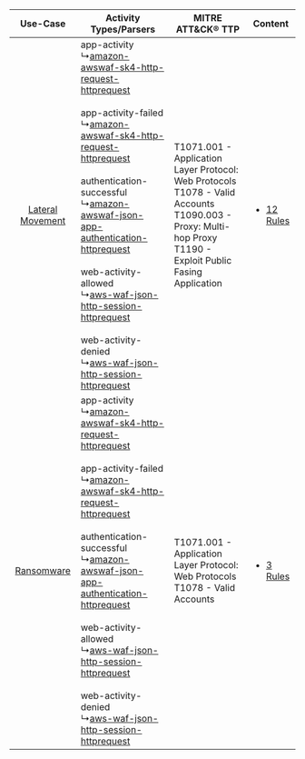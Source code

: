 |    Use-Case    | Activity Types/Parsers    | MITRE ATT&CK® TTP    | Content    |
|:----:| ---- | ---- | ---- |
| [Lateral Movement](../../../UseCases/uc_lateral_movement.md) |  app-activity<br> ↳[amazon-awswaf-sk4-http-request-httprequest](Ps/pC_amazonawswafsk4httprequesthttprequest.md)<br><br> app-activity-failed<br> ↳[amazon-awswaf-sk4-http-request-httprequest](Ps/pC_amazonawswafsk4httprequesthttprequest.md)<br><br> authentication-successful<br> ↳[amazon-awswaf-json-app-authentication-httprequest](Ps/pC_amazonawswafjsonappauthenticationhttprequest.md)<br><br> web-activity-allowed<br> ↳[aws-waf-json-http-session-httprequest](Ps/pC_awswafjsonhttpsessionhttprequest.md)<br><br> web-activity-denied<br> ↳[aws-waf-json-http-session-httprequest](Ps/pC_awswafjsonhttpsessionhttprequest.md)<br> | T1071.001 - Application Layer Protocol: Web Protocols<br>T1078 - Valid Accounts<br>T1090.003 - Proxy: Multi-hop Proxy<br>T1190 - Exploit Public Fasing Application<br> | [<ul><li>12 Rules</li></ul>](RM/r_m_amazon_aws_waf_Lateral_Movement.md) |
|       [Ransomware](../../../UseCases/uc_ransomware.md)       |  app-activity<br> ↳[amazon-awswaf-sk4-http-request-httprequest](Ps/pC_amazonawswafsk4httprequesthttprequest.md)<br><br> app-activity-failed<br> ↳[amazon-awswaf-sk4-http-request-httprequest](Ps/pC_amazonawswafsk4httprequesthttprequest.md)<br><br> authentication-successful<br> ↳[amazon-awswaf-json-app-authentication-httprequest](Ps/pC_amazonawswafjsonappauthenticationhttprequest.md)<br><br> web-activity-allowed<br> ↳[aws-waf-json-http-session-httprequest](Ps/pC_awswafjsonhttpsessionhttprequest.md)<br><br> web-activity-denied<br> ↳[aws-waf-json-http-session-httprequest](Ps/pC_awswafjsonhttpsessionhttprequest.md)<br> | T1071.001 - Application Layer Protocol: Web Protocols<br>T1078 - Valid Accounts<br>    | [<ul><li>3 Rules</li></ul>](RM/r_m_amazon_aws_waf_Ransomware.md)        |